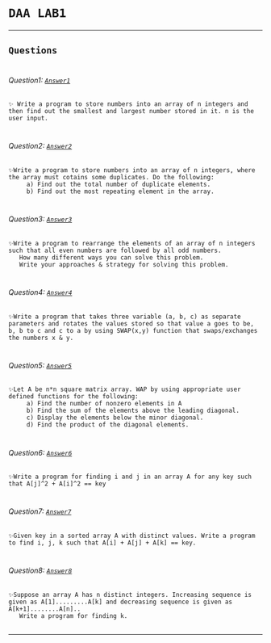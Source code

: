 # ```DAA LAB1```  
***  
## ```Questions```  
#
###### Question1: [```Answer1```](1.c)
    ✨ Write a program to store numbers into an array of n integers and then find out the smallest and largest number stored in it. n is the user input.
#
###### Question2: [```Answer2```](2.c)
    ✨Write a program to store numbers into an array of n integers, where the array must cotains some duplicates. Do the following:  
         a) Find out the total number of duplicate elements.  
         b) Find out the most repeating element in the array.
#
###### Question3: [```Answer3```](3.c)
    ✨Write a program to rearrange the elements of an array of n integers such that all even numbers are followed by all odd numbers.  
       How many different ways you can solve this problem. 
       Write your approaches & strategy for solving this problem.
#
###### Question4: [```Answer4```](4.c)
    ✨Write a program that takes three variable (a, b, c) as separate parameters and rotates the values stored so that value a goes to be, b, b to c and c to a by using SWAP(x,y) function that swaps/exchanges the numbers x & y.
#
###### Question5: [```Answer5```](5.c)
    ✨Let A be n*n square matrix array. WAP by using appropriate user defined functions for the following:  
         a) Find the number of nonzero elements in A  
         b) Find the sum of the elements above the leading diagonal.  
         c) Display the elements below the minor diagonal.  
         d) Find the product of the diagonal elements.
#
###### Question6: [```Answer6```](6.c)
    ✨Write a program for finding i and j in an array A for any key such that A[j]^2 + A[i]^2 == key
#
###### Question7: [```Answer7```](7.c)
    ✨Given key in a sorted array A with distinct values. Write a program to find i, j, k such that A[i] + A[j] + A[k] == key.
#
###### Question8: [```Answer8```](8.c)
    ✨Suppose an array A has n distinct integers. Increasing sequence is given as A[1].........A[k] and decreasing sequence is given as A[k+1]........A[n]..  
       Write a program for finding k.
##

---
